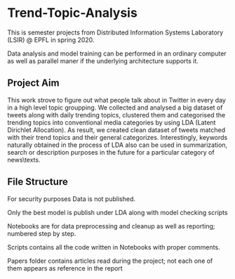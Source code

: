 # Trend-Topic-Analysis
This is semester projects from Distributed Information Systems Laboratory (LSIR) @ EPFL in spring 2020.

Data analysis and model training can be performed in an ordinary computer as well as parallel maner if the underlying architecture supports it.

## Project Aim
This work strove to figure out what people talk about in Twitter in every
day in a high level topic groupping. We collected and analysed a big dataset of tweets
along with daily trending topics, clustered them and categorised the trending topics into conventional media categories by using LDA (Latent Dirichlet Allocation). As result, we created clean dataset of tweets matched with their trend topics and their general categorizes. Interestingly, keywords naturally obtained in the process of LDA also can be used in summarization, search or description purposes in the
future for a particular category of news\texts.

## File Structure
For security purposes Data is not published.

Only the best model is publish under LDA along with model checking scripts

Notebooks are for data preprocessing and cleanup as well as reporting; numbered step by step.

Scripts contains all the code written in Notebooks with proper comments.

Papers folder contains articles read during the project; not each one of them appears as reference in the report 
